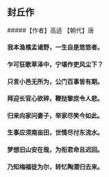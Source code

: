 ## 封丘作
#####【作者】高适 【朝代】唐
#### 我本渔樵孟诸野，一生自是悠悠者。
#### 乍可狂歌草泽中，宁堪作吏风尘下？
#### 只言小邑无所为，公门百事皆有期。
#### 拜迎长官心欲碎，鞭挞黎庶令人悲。
#### 归来向家问妻子，举家尽笑今如此。
#### 生事应须南亩田，世情尽付东流水。
#### 梦想旧山安在哉，为衔君命且迟回。
#### 乃知梅福徒为尔，转忆陶潜归去来。
<br/><br/><br/>